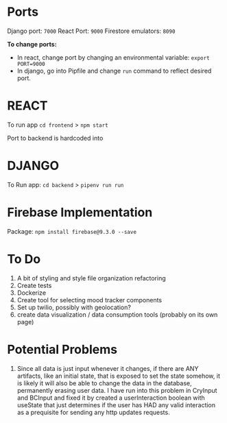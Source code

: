 # Ports
Django port: `7000`
React Port: `9000`
Firestore emulators: `8090`

**To change ports:**
- In react, change port by changing an environmental variable: `export PORT=9000`
- In django, go into Pipfile and change `run` command to reflect desired port.

# REACT
To run app
`cd frontend` >
`npm start`

Port to backend is hardcoded into 

# DJANGO
To Run app:
`cd backend` >
`pipenv run run`

# Firebase Implementation

Package:
`npm install firebase@9.3.0 --save`

# To Do
1. A bit of styling and style file organization refactoring
2. Create tests
3. Dockerize
4. Create tool for selecting mood tracker components
5. Set up twilio, possibly with geolocation?
6. create data visualization / data consumption tools (probably on its own page)

# Potential Problems
1. Since all data is just input whenever it changes, if there are ANY artifacts, like an initial state, that is exposed to set the state somehow, it is likely it will also be able to change the data in the database, permanently erasing user data. I have run into this problem in CryInput and BCInput and fixed it by created a userInteraction boolean with useState that just determines if the user has HAD any valid interaction as a prequisite for sending any http updates requests.
